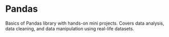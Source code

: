 # Pandas
Basics of Pandas library with hands-on mini projects. Covers data analysis, data cleaning, and data manipulation using real-life datasets.
